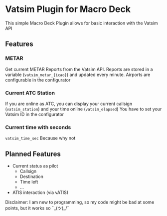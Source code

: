 # Vatsim Plugin for Macro Deck
This simple Macro Deck Plugin allows for basic interaction with the Vatsim API

## Features
### METAR
Get current METAR Reports from the Vatsim API.
Reports are stored in a variable (`vatsim_metar_{icao}`) and updated every minute.
Airports are configurable in the configurator

### Current ATC Station
If you are online as ATC, you can display your current callsign (`vatsim_station`) and your time online (`vatsim_elapsed`)
You have to set your Vatsim ID in the configurator

### Current time with seconds
`vatsim_time_sec`
Because why not

## Planned Features
- Current status as pilot
  - Callsign
  - Destination
  - Time left
  - ...
- ATIS interaction (via vATIS)


Disclaimer: I am new to programming, so my code might be bad at some points, but it works so ¯\_(ツ)_/¯
